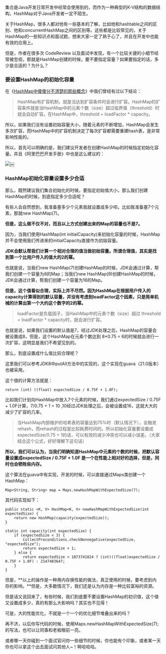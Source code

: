 集合是Java开发日常开发中经常会使用到的，而作为一种典型的K-V结构的数据结构，HashMap对于Java开发者一定不陌生。

关于HashMap，很多人都对他有一些基本的了解，比如他和hashtable之间的区别、他和concurrentHashMap之间的区别等。这些都是比较常见的，关于HashMap的一些知识点和面试题，想来大家一定了熟于心了，并且在开发中也能有效的应用上。

但是，作者在很多次 CodeReview 以及面试中发现，有一个比较关键的小细节经常被忽视，那就是HashMap创建的时候，要不要指定容量？如果要指定的话，多少是合适的？为什么？

### 要设置HashMap的初始化容量

在《[HashMap中傻傻分不清楚的那些概念][1]》中我们曾经有过以下结论：

> HashMap有扩容机制，就是当达到扩容条件时会进行扩容。HashMap的扩容条件就是当HashMap中的元素个数（size）超过临界值（threshold）时就会自动扩容。在HashMap中，threshold = loadFactor * capacity。

所以，如果我们没有设置初始容量大小，随着元素的不断增加，HashMap会发生多次扩容，而HashMap中的扩容机制决定了每次扩容都需要重建hash表，是非常影响性能的。

所以，首先可以明确的是，我们建议开发者在创建HashMap的时候指定初始化容量。并且《阿里巴巴开发手册》中也是这么建议的：

![][2]￼

### HashMap初始化容量设置多少合适

那么，既然建议我们集合初始化的时候，要指定初始值大小，那么我们创建HashMap的时候，到底指定多少合适呢？

有些人会自然想到，我准备塞多少个元素我就设置成多少呗。比如我准备塞7个元素，那就new HashMap(7)。

**但是，这么做不仅不对，而且以上方式创建出来的Map的容量也不是7。**

因为，当我们使用HashMap(int initialCapacity)来初始化容量的时候，HashMap并不会使用我们传进来的initialCapacity直接作为初始容量。

**JDK会默认帮我们计算一个相对合理的值当做初始容量。所谓合理值，其实是找到第一个比用户传入的值大的2的幂。**

也就是说，当我们new HashMap(7)创建HashMap的时候，JDK会通过计算，帮我们创建一个容量为8的Map；当我们new HashMap(9)创建HashMap的时候，JDK会通过计算，帮我们创建一个容量为16的Map。

**但是，这个值看似合理，实际上并不尽然。因为HashMap在根据用户传入的capacity计算得到的默认容量，并没有考虑到loadFactor这个因素，只是简单机械的计算出第一个大约这个数字的2的幂。**

> loadFactor是负载因子，当HashMap中的元素个数（size）超过 threshold = loadFactor * capacity时，就会进行扩容。

也就是说，如果我们设置的默认值是7，经过JDK处理之后，HashMap的容量会被设置成8，但是，这个HashMap在元素个数达到 8*0.75 = 6的时候就会进行一次扩容，这明显是我们不希望见到的。

那么，到底设置成什么值比较合理呢？

这里我们可以参考JDK8中putAll方法中的实现的，这个实现在guava（21.0版本）也被采用。

这个值的计算方法就是：

    return (int) ((float) expectedSize / 0.75F + 1.0F);
    

比如我们计划向HashMap中放入7个元素的时候，我们通过expectedSize / 0.75F + 1.0F计算，7/0.75 + 1 = 10 ,10经过JDK处理之后，会被设置成16，这就大大的减少了扩容的几率。

> 当HashMap内部维护的哈希表的容量达到75%时（默认情况下），会触发rehash，而rehash的过程是比较耗费时间的。所以初始化容量要设置成expectedSize/0.75 + 1的话，可以有效的减少冲突也可以减小误差。（大家结合这个公式，好好理解下这句话）

**所以，我们可以认为，当我们明确知道HashMap中元素的个数的时候，把默认容量设置成expectedSize / 0.75F + 1.0F 是一个在性能上相对好的选择，但是，同时也会牺牲些内存。**

这个算法在guava中有实现，开发的时候，可以直接通过Maps类创建一个HashMap：

    Map<String, String> map = Maps.newHashMapWithExpectedSize(7);
    

其代码实现如下：

    public static <K, V> HashMap<K, V> newHashMapWithExpectedSize(int expectedSize) {
        return new HashMap(capacity(expectedSize));
    }
    
    static int capacity(int expectedSize) {
        if (expectedSize < 3) {
            CollectPreconditions.checkNonnegative(expectedSize, "expectedSize");
            return expectedSize + 1;
        } else {
            return expectedSize < 1073741824 ? (int)((float)expectedSize / 0.75F + 1.0F) : 2147483647;
        }
    }
    

但是，**以上的操作是一种用内存换性能的做法，真正使用的时候，要考虑到内存的影响。**但是，大多数情况下，我们还是认为内存是一种比较富裕的资源。

但是话又说回来了，有些时候，我们到底要不要设置HashMap的初识值，这个值又设置成多少，真的有那么大影响吗？其实也不见得！

可是，大的性能优化，不就是一个一个的优化细节堆叠出来的吗？

再不济，以后你写代码的时候，使用Maps.newHashMapWithExpectedSize(7);的写法，也可以让同事和老板眼前一亮。

或者哪一天你碰到一个面试官问你一些细节的时候，你也能有个印象，或者某一天你也可以拿这个出去面试问其他人~！啊哈哈哈。

 [1]: http://www.hollischuang.com/archives/2416
 [2]: http://www.hollischuang.com/wp-content/uploads/2019/12/15756974111211.jpg
